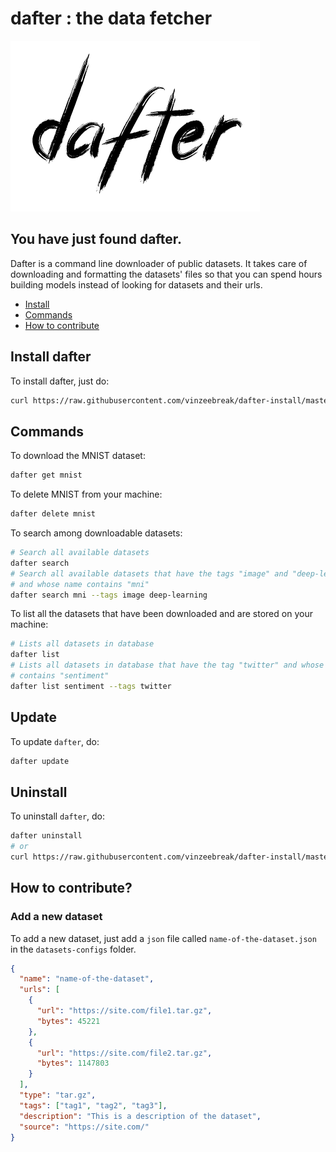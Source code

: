 # dafter : the data fetcher

![dafter-logo](docs/dafter_logo.png)

## You have just found dafter.

Dafter is a command line downloader of public datasets. It takes care of downloading and formatting the datasets' files so that you can spend hours building models instead of looking for datasets and their urls.

 - [Install](#install-dafter)
 - [Commands](#commands)
 - [How to contribute](#how-to-contribute)


## Install dafter

To install dafter, just do:
```bash
curl https://raw.githubusercontent.com/vinzeebreak/dafter-install/master/install.sh -sSf | bash
```

## Commands

To download the MNIST dataset:
```bash
dafter get mnist
```

To delete MNIST from your machine:
```bash
dafter delete mnist
```

To search among downloadable datasets:
```bash
# Search all available datasets
dafter search
# Search all available datasets that have the tags "image" and "deep-learning"
# and whose name contains "mni"
dafter search mni --tags image deep-learning
```

To list all the datasets that have been downloaded and are stored on your machine:
```bash
# Lists all datasets in database
dafter list
# Lists all datasets in database that have the tag "twitter" and whose name
# contains "sentiment"
dafter list sentiment --tags twitter
```

## Update

To update `dafter`, do:
```bash
dafter update
```

## Uninstall

To uninstall `dafter`, do:

```bash
dafter uninstall
# or
curl https://raw.githubusercontent.com/vinzeebreak/dafter-install/master/uninstall.sh -sSf | bash
```

## How to contribute?

### Add a new dataset

To add a new dataset, just add a `json` file called `name-of-the-dataset.json` in the `datasets-configs` folder.

```json
{
  "name": "name-of-the-dataset",
  "urls": [
    {
      "url": "https://site.com/file1.tar.gz",
      "bytes": 45221
    },
    {
      "url": "https://site.com/file2.tar.gz",
      "bytes": 1147803
    }
  ],
  "type": "tar.gz",
  "tags": ["tag1", "tag2", "tag3"],
  "description": "This is a description of the dataset",
  "source": "https://site.com/"
}
```
